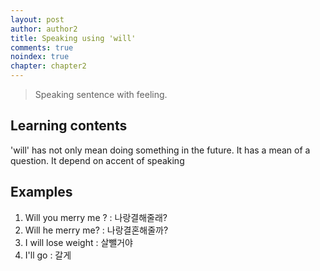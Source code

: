 ```yaml
---
layout: post
author: author2
title: Speaking using 'will' 
comments: true
noindex: true
chapter: chapter2
---
```

>Speaking sentence with feeling.

## Learning contents
'will' has not only mean doing something in the future. It has a mean of a question. It depend on accent of speaking 

## Examples
1. Will you merry me ? 
: 나랑결해줄래?
2. Will he merry me? 
: 나랑결혼해줄까?
3. I will lose weight 
: 살뺄거야
4. I'll go 
: 갈게
